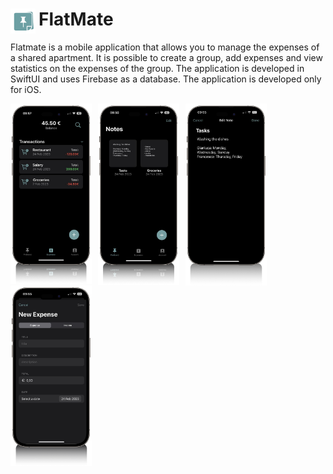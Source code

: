 
<h1><img align="left" alt="Flatmate" width='40px' style="padding-right:5px;" src="ReadME_images/flatmateLogo.png" />FlatMate</h1>

Flatmate is a mobile application that allows you to manage the expenses of a shared apartment. It is possible to create a group, add expenses and view statistics on the expenses of the group. The application is developed in SwiftUI and uses Firebase as a database. The application is developed only for iOS.

<img align="left" alt="Flatmate" width='130px' style="padding-right:10px;" src="ReadME_images/ListExpenses.png" /> 

<img align="left" alt="Flatmate" width='130px' style="padding-right:10px;" src="ReadME_images/Notes.png" /> 

<img align="left" alt="Flatmate" width='130px' style="padding-right:10px;" src="ReadME_images/Tasks.png" /> 

<img align="left" alt="Flatmate" width='130px' style="padding-right:10px;" src="ReadME_images/Expense.png" /> 
